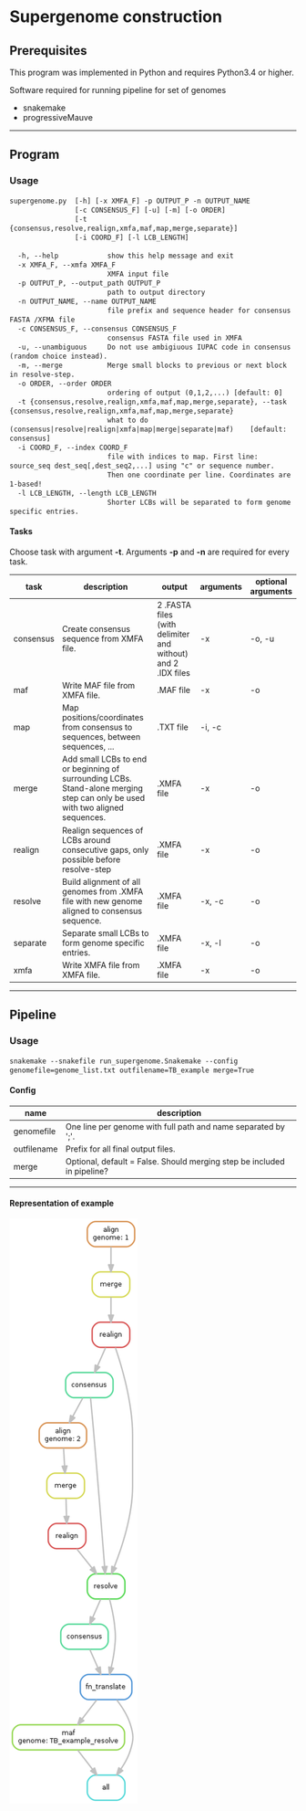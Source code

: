 # Supergenome construction


## Prerequisites
This program was implemented in Python and requires Python3.4 or higher.

Software required for running pipeline for set of genomes
* snakemake
* progressiveMauve

---
## Program
### Usage
```
supergenome.py  [-h] [-x XMFA_F] -p OUTPUT_P -n OUTPUT_NAME
                [-c CONSENSUS_F] [-u] [-m] [-o ORDER]
                [-t {consensus,resolve,realign,xmfa,maf,map,merge,separate}]
                [-i COORD_F] [-l LCB_LENGTH] 

  -h, --help            show this help message and exit
  -x XMFA_F, --xmfa XMFA_F
                        XMFA input file
  -p OUTPUT_P, --output_path OUTPUT_P
                        path to output directory
  -n OUTPUT_NAME, --name OUTPUT_NAME
                        file prefix and sequence header for consensus FASTA /XFMA file
  -c CONSENSUS_F, --consensus CONSENSUS_F
                        consensus FASTA file used in XMFA
  -u, --unambiguous     Do not use ambigiuous IUPAC code in consensus (random choice instead).
  -m, --merge           Merge small blocks to previous or next block in resolve-step.
  -o ORDER, --order ORDER
                        ordering of output (0,1,2,...) [default: 0]
  -t {consensus,resolve,realign,xmfa,maf,map,merge,separate}, --task {consensus,resolve,realign,xmfa,maf,map,merge,separate}
                        what to do (consensus|resolve|realign|xmfa|map|merge|separate|maf)    [default: consensus]
  -i COORD_F, --index COORD_F
                        file with indices to map. First line: source_seq dest_seq[,dest_seq2,...] using "c" or sequence number.
                        Then one coordinate per line. Coordinates are 1-based!
  -l LCB_LENGTH, --length LCB_LENGTH
                        Shorter LCBs will be separated to form genome specific entries.
```

#### Tasks
Choose task with argument **-t**. Arguments **-p** and **-n** are required for every task.

| task    |description|output|arguments|optional arguments|
|---------|-----------|------|---------|------------------|
|consensus|Create consensus sequence from XMFA file.|2 .FASTA files (with delimiter and without) and 2 .IDX files |-x |-o, -u|
|maf      |Write MAF file from XMFA file.|.MAF file|-x|-o|
|map      |Map positions/coordinates from consensus to sequences, between sequences, ...|.TXT file|-i, -c||
|merge    |Add small LCBs to end or beginning of surrounding LCBs. Stand-alone merging step can only be used with two aligned sequences. |.XMFA file|-x|-o|
|realign  |Realign sequences of LCBs around consecutive gaps, only possible before resolve-step|.XMFA file|-x|-o|
|resolve  |Build alignment of all genomes from .XMFA file with new genome aligned to consensus sequence.|.XMFA file|-x, -c|-o|
|separate |Separate small LCBs to form genome specific entries.|.XMFA file|-x, -l|-o|
|xmfa     |Write XMFA file from XMFA file.|.XMFA file|-x|-o|
---

## Pipeline
### Usage
```
snakemake --snakefile run_supergenome.Snakemake --config genomefile=genome_list.txt outfilename=TB_example merge=True
```

#### Config

| name        | description |
|-------------|-------------|
| genomefile  |One line per genome with full path and name separated by ';'. |
| outfilename |Prefix for all final output files.|
| merge       |Optional, default = False. Should merging step be included in pipeline?|

---

#### Representation of example
![](representation/example.png)